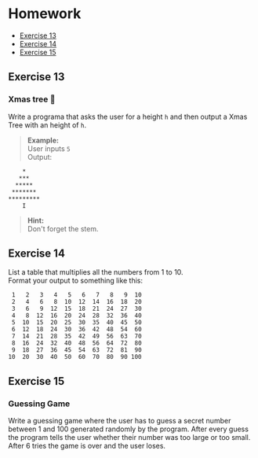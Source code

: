 # Homework
- [Exercise 13](#exercise-13)
- [Exercise 14](#exercise-14)
- [Exercise 15](#exercise-15)

## Exercise 13
### Xmas tree 🎄

Write a programa that asks the user for a height `h` and then output a Xmas Tree with an height of `h`.
> **Example:**<br />
> User inputs `5`<br />
> Output:
```
    *
   ***
  *****
 *******
*********
    I
```
> **Hint:**<br />
> Don't forget the stem.


## Exercise 14

List a table that multiplies all the numbers from 1 to 10.<br />
Format your output to something like this:
```
 1   2   3   4   5   6   7   8   9  10
 2   4   6   8  10  12  14  16  18  20
 3   6   9  12  15  18  21  24  27  30
 4   8  12  16  20  24  28  32  36  40
 5  10  15  20  25  30  35  40  45  50
 6  12  18  24  30  36  42  48  54  60
 7  14  21  28  35  42  49  56  63  70
 8  16  24  32  40  48  56  64  72  80
 9  18  27  36  45  54  63  72  81  90
10  20  30  40  50  60  70  80  90 100
```

## Exercise 15
### Guessing Game

Write a guessing game where the user has to guess a secret number between 1 and 100 generated randomly by the program.
After every guess the program tells the user whether their number was too large or too small.<br />
After 6 tries the game is over and the user loses.
